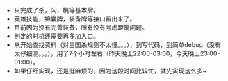 - 只完成了杀，闪，桃等基本牌。
- 英雄技能，锦囊牌，装备牌等接口留出来了。
- 目前因为没有完善装备，所有没有考虑距离问题。
- 判定的时机还需要再多加入口。
- 从开始查找资料（对三国杀规则不太懂。。。），到写代码，到简单debug（没有太仔细测。。。），用了7个小时左右（昨天晚上22:00-03:00，今天晚上23:00-01:00）。
- 如果仔细实现，还是挺麻烦的，因为这段时间比较忙，就先实现这么多~


